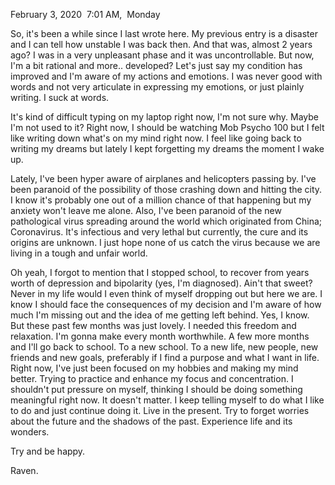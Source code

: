 February 3, 2020  7:01 AM,  Monday

So, it's been a while since I last wrote here. My previous entry is a disaster and I can tell how unstable I was back then. And that was, almost 2 years ago? I was in a very unpleasant phase and it was uncontrollable. But now, I'm a bit rational and more.. developed? Let's just say my condition has improved and I'm aware of my actions and emotions. I was never good with words and not very articulate in expressing my emotions, or just plainly writing. I suck at words.

It's kind of difficult typing on my laptop right now, I'm not sure why. Maybe I'm not used to it? Right now, I should be watching Mob Psycho 100 but I felt like writing down what's on my mind right now. I feel like going back to writing my dreams but lately I kept forgetting my dreams the moment I wake up.

Lately, I've been hyper aware of airplanes and helicopters passing by. I've been paranoid of the possibility of those crashing down and hitting the city. I know it's probably one out of a million chance of that happening but my anxiety won't leave me alone. Also, I've been paranoid of the new pathological virus spreading around the world which originated from China; Coronavirus. It's infectious and very lethal but currently, the cure and its origins are unknown. I just hope none of us catch the virus because we are living in a tough and unfair world.

Oh yeah, I forgot to mention that I stopped school, to recover from years worth of depression and bipolarity (yes, I'm diagnosed). Ain't that sweet? Never in my life would I even think of myself dropping out but here we are. I know I should face the consequences of my decision and I'm aware of how much I'm missing out and the idea of me getting left behind. Yes, I know. But these past few months was just lovely. I needed this freedom and relaxation. I'm gonna make every month worthwhile. A few more months and I'll go back to school. To a new school. To a new life, new people, new friends and new goals, preferably if I find a purpose and what I want in life. Right now, I've just been focused on my hobbies and making my mind better. Trying to practice and enhance my focus and concentration. I shouldn't put pressure on myself, thinking I should be doing something meaningful right now. It doesn't matter. I keep telling myself to do what I like to do and just continue doing it. Live in the present. Try to forget worries about the future and the shadows of the past. Experience life and its wonders.

Try and be happy.

Raven.
